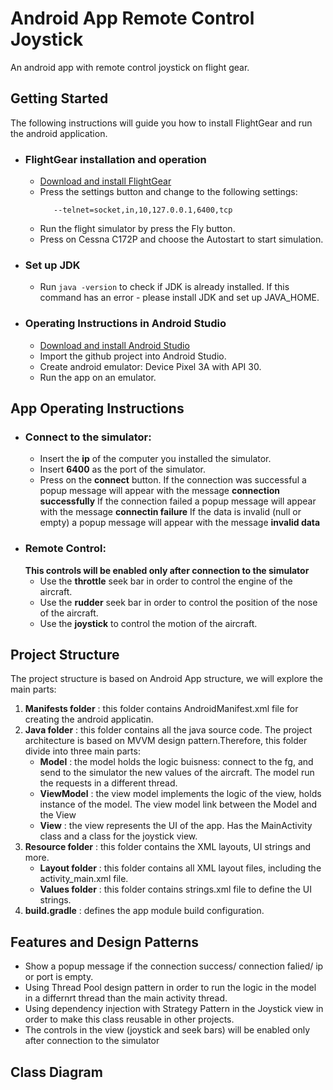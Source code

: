 # Android App Remote Control Joystick

 An android app with remote control joystick on flight gear.
 
## Getting Started
The following instructions will guide you how to install FlightGear and run the android application.
 * ### FlightGear installation and operation
   * [Download and install FlightGear](https://www.flightgear.org/download/) 
   * Press the settings button and change to the following settings:
      ```
         --telnet=socket,in,10,127.0.0.1,6400,tcp 
      ```
   * Run the flight simulator by press the Fly button.
   * Press on Cessna C172P and choose the Autostart to start simulation.
 * ### Set up JDK
    * Run `java -version` to check if JDK is already installed.
      If this command has an error - please install JDK and set up JAVA_HOME.
 * ### Operating Instructions in Android Studio
   *  [Download and install Android Studio](https://developer.android.com/studio) 
   *  Import the github project into Android Studio.
   *  Create android emulator: Device Pixel 3A with API 30.
   *  Run the app on an emulator. 

## App Operating Instructions
   * ### Connect to the simulator:
     * Insert the **ip** of the computer you installed the simulator.
     * Insert **6400** as the port of the simulator.
     * Press on the **connect** button.
       If the connection was successful a popup message will appear with the message **connection successfully**
       If the connection failed a popup message will appear with the message **connectin failure**
       If the data is invalid (null or empty) a popup message will appear with the message **invalid data**
   * ### Remote Control:
     **This controls will be enabled only after connection to the simulator** 
     * Use the **throttle** seek bar in order to control the engine of the aircraft.
     * Use the **rudder** seek bar in order to control the position of the nose of the aircraft.
     * Use the **joystick** to control the motion of the aircraft.

## Project Structure
 
  The project structure is based on Android App structure, we will explore the main parts:
  1. **Manifests folder** : this folder contains AndroidManifest.xml file for creating the android applicatin.
  2. **Java folder** : this folder contains all the java source code. 
      The project architecture is based on MVVM design pattern.Therefore, this folder divide into three main parts:
      * **Model** : the model holds the logic buisness: connect to the fg, and send to the        simulator the new values of the aircraft. The model run the requests in a different thread.
      * **ViewModel** : the view model implements the logic of the view, holds instance of the model. The view model link between the Model and the View
      * **View** : the view represents the UI of the app. Has the MainActivity class and a class for the joystick view.
  3. **Resource folder** : this folder contains the XML layouts, UI strings and more.
      * **Layout folder** : this folder contains all XML layout files, including the activity_main.xml file.
      * **Values folder** : this folder contains strings.xml file to define the UI strings.
  4. **build.gradle** :  defines the app module build configuration.

## Features and Design Patterns
   * Show a popup message if the connection success/ connection falied/ ip or port is empty.
   * Using Thread Pool design pattern in order to run the logic in the model in a differnrt thread than the main activity thread.
   * Using dependency injection with Strategy Pattern in the Joystick view in order to make this class reusable in other projects.
   * The controls in the view (joystick and seek bars) will be enabled only after connection to the simulator
   
## Class Diagram
